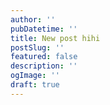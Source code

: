 ```yaml
---
author: ''
pubDatetime: ''
title: New post hihi
postSlug: ''
featured: false
description: ''
ogImage: ''
draft: true
---
```


